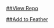 [##View Repo](https://therealfoxster.github.io/altsource-viewer/view/?source=https://raw.githubusercontent.com/enessivac/Enes-Altstore/refs/heads/main/app-repo.json)

[##Add to Feather](feather://source/https://github.com/enessivac/Enes-Altstore/raw/main/app-repo.json)
